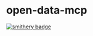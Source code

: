 # open-data-mcp
[![smithery badge](https://smithery.ai/badge/@iosif2/open-data-mcp)](https://smithery.ai/server/@iosif2/open-data-mcp)
